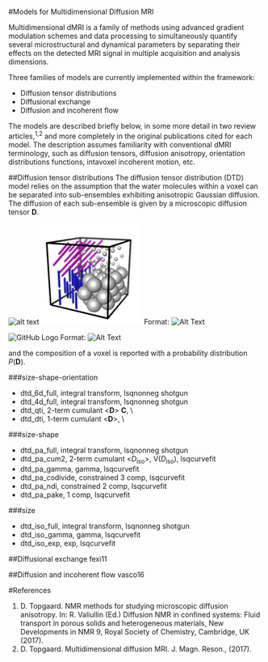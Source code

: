 #Models for Multidimensional Diffusion MRI

Multidimensional dMRI is a family of methods using advanced gradient modulation schemes and data processing to simultaneously quantify several microstructural and dynamical parameters by separating their effects on the detected MRI signal in multiple acquisition and analysis dimensions.

Three families of models are currently implemented within the framework:
* Diffusion tensor distributions
* Diffusional exchange
* Diffusion and incoherent flow

The models are described briefly below, in some more detail in two review articles,<sup>1,2</sup> and more completely in the original publications cited for each model. The description assumes familiarity with conventional dMRI terminology, such as diffusion tensors, diffusion anisotropy, orientation distributions functions, intavoxel incoherent motion, etc.

##Diffusion tensor distributions
The diffusion tensor distribution (DTD) model relies on the assumption that the water molecules within a voxel can be separated into sub-ensembles exhibiting anisotropic Gaussian diffusion. The diffusion of each sub-ensemble is given by a microscopic diffusion tensor **D**.

![alt text](https://github.com/daniel-topgaard/images/DTD_2Spheres2Sticks_200.png)
![GitHub Logo](DTD_2Spheres2Sticks.png)
Format: ![Alt Text](url)

![GitHub Logo](/images/logo.png)
Format: ![Alt Text](url)

and the composition of a voxel is reported with a probability distribution _P_(**D**).

###size-shape-orientation 
* dtd_6d_full, integral transform, lsqnonneg shotgun
* dtd_4d_full, integral transform, lsqnonneg shotgun
* dtd_qti, 2-term cumulant <**D**> **C**, \
* dtd_dti, 1-term cumulant <**D**>, \

###size-shape
* dtd_pa_full, integral transform, lsqnonneg shotgun
* dtd_pa_cum2, 2-term cumulant <_D_<sub>iso</sub>>, V(_D_<sub>iso</sub>), lsqcurvefit
* dtd_pa_gamma, gamma, lsqcurvefit
* dtd_pa_codivide, constrained 3 comp, lsqcurvefit
* dtd_pa_ndi, constrained 2 comp, lsqcurvefit
* dtd_pa_pake, 1 comp, lsqcurvefit

###size
* dtd_iso_full, integral transform, lsqnonneg shotgun
* dtd_iso_gamma, gamma, lsqcurvefit
* dtd_iso_exp, exp, lsqcurvefit


##Diffusional exchange
fexi11

##Diffusion and incoherent flow
vasco16

#References
1. D. Topgaard. NMR methods for studying microscopic diffusion anisotropy. In: R. Valiullin (Ed.) Diffusion NMR in confined systems: Fluid transport in porous solids and heterogeneous materials, New Developments in NMR 9, Royal Society of Chemistry, Cambridge, UK (2017).
2. D. Topgaard. Multidimensional diffusion MRI. J. Magn. Reson.,  (2017).

